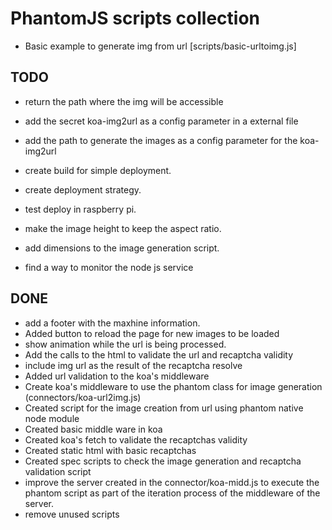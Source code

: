 # PhantomJS scripts collection

- Basic example to generate img from url [scripts/basic-urltoimg.js]

## TODO


- return the path where the img will be accessible
- add the secret koa-img2url as a config parameter in a external file
- add the path to generate the images as a config parameter for the koa-img2url

- create build for simple deployment.
- create deployment strategy.
- test deploy in raspberry pi.
- make the image height to keep the aspect ratio.
- add dimensions to the image generation script.

- find a way to monitor the node js service


## DONE
- add a footer with the maxhine information.
- Added button to reload the page for new images to be loaded
- show animation while the url is being processed.
- Add the calls to the html to validate the url and recaptcha validity
- include img url as the result of the recaptcha resolve
- Added url validation to the koa's middleware
- Create koa's middleware to use the phantom class for image generation (connectors/koa-url2img.js)
- Created script for the image creation from url using phantom native node module
- Created basic middle ware in koa
- Created koa's fetch to validate the recaptchas validity
- Created static html with basic recaptchas
- Created spec scripts to check the image generation and recaptcha validation script
- improve the server created in the connector/koa-midd.js to execute the phantom script as part of the iteration process of the middleware of the server.
- remove unused scripts